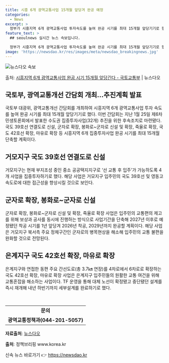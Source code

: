 ```yaml
---
title: 시흥 6개 광역교통사업 15개월 앞당겨 완공 예정
categories:
  - News
excerpt: >
  정부가 시흥지역 6개 광역교통사업 투자속도를 높여 완공 시기를 최대 15개월 앞당기기로 했다. 국토교통부 대…
feature_text: >
  ## seoulnews 실시간 뉴스 속보입니다.

  정부가 시흥지역 6개 광역교통사업 투자속도를 높여 완공 시기를 최대 15개월 앞당기기로 했다. 국토교통부 대…
image: 'https://newsdao.kr/res/images/meta/newsdao_breakingnews.jpg'
---
```


![뉴스다오 속보](https://newsdao.kr/res/images/meta/newsdao_breakingnews.jpg)

<p>출처: <a href="https://newsdao.kr/3891" rel="dofollow">시흥지역 6개 광역교통사업 완공 시기 15개월 앞당긴다 - 국토교통부</a> | 뉴스다오</p>

<h2 data-ke-size="size26">국토부, 광역교통개선 간담회 개최…추진계획 발표</h2>

<p data-ke-size="size16">국토부 대광위, 광역교통개선 간담회를 개최하여 시흥지역 6개 광역교통사업 투자 속도를 높여 완공 시기를 최대 15개월 앞당기기로 했다. 이번 간담회는 지난 1월 25일 제6차 민생토론회에서 발표한 수도권 집중투자사업(32개) 추진을 위한 후속조치로 마련됐다. 국도 39호선 연결도로 신설, 군자로 확장, 봉화로~군자로 신설 및 확장, 죽율로 확장, 국도 42호선 확장, 마유로 확장 등 시흥지역 6개 집중투자사업 완공 시기를 최대 15개월 단축할 계획이다.</p>

<h2 data-ke-size="size24">거모지구 국도 39호선 연결도로 신설</h2>

<p data-ke-size="size16">거모지구는 현재 부지조성 중인 중소 공공택지지구로 ‘선 교통 후 입주’가 가능하도록 4개 사업을 집중투자하기로 했다. 해당 사업은 거모지구 입주민의 국도 39호선 및 영동고속도로에 대한 접근성을 향상시킬 것으로 보인다.</p>

<h2 data-ke-size="size24">군자로 확장, 봉화로~군자로 신설</h2>

<p data-ke-size="size16">군자로 확장, 봉화로~군자로 신설 및 확장, 죽율로 확장 사업은 입주민의 교통편의 제고를 위해 보상과 공사를 동시에 진행하는 방식으로 사업기간을 단축해 2027년 이후로 예정됐던 착공 시기를 1년 앞당겨 2026년 착공, 2029년까지 완공할 계획이다. 해당 사업은 거모지구 북서측 주요 정체구간인 군자로의 병목현상을 해소해 입주민의 교통 불편을 완화할 것으로 전망된다.</p>

<h2 data-ke-size="size24">은계지구 국도 42호선 확장, 마유로 확장</h2>

<p data-ke-size="size16">은계지구와 연접한 동편 주요 간선도로(총 3.7㎞ 연장)를 4차로에서 6차로로 확장하는 국도 42호선 확장, 마유로 확장 사업은 은계지구 입주민들의 원활한 교통 여건을 위해 교통혼잡을 해소하는 사업이다. TF 운영을 통해 대체 노선이 확정됐고 중단됐던 설계를 즉시 재개해 내년 하반기까지 세부설계를 완료하기로 했다.</p>

<p data-ke-size="size16">&nbsp;</p>

<table>
<tbody>
<tr>
<td style="text-align: center; height: 17px;"><b>문의</b></td>
</tr>
<tr>
<td style="text-align: center; height: 17px;"><b>광역교통정책과(044-201-5057)</b></td>
</tr>
</tbody>
</table>

<p data-ke-size="size16"><b>자료출처</b>: <a href="https://newsdao.kr/3891">뉴스다오</a></p>
<p data-ke-size="size16"><b>출처</b>: 정책브리핑 www.korea.kr</p> 

신속 뉴스 바로가기 👉 <a href="https://newsdao.kr" rel="dofollow">https://newsdao.kr</a>


